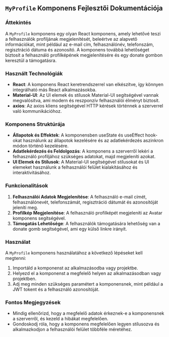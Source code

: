 ## `MyProfile` Komponens Fejlesztői Dokumentációja

### Áttekintés

A `MyProfile` komponens egy olyan React komponens, amely lehetővé teszi a felhasználók profiljának megjelenítését, beleértve az alapvető információkat, mint például az e-mail cím, felhasználónév, telefonszám, regisztráció dátuma és azonosító. A komponens továbbá lehetőséget biztosít a felhasználó profilképének megjelenítésére és egy donate gombon keresztül a támogatásra.

### Használt Technológiák

- **React**: A komponens React keretrendszerrel van elkészítve, így könnyen integrálható más React alkalmazásokba.
- **Material-UI**: Az UI elemek és stílusok Material-UI segítségével vannak megvalósítva, ami modern és reszponzív felhasználói élményt biztosít.
- **axios**: Az axios kliens segítségével HTTP kérések történnek a szerverrel való kommunikációhoz.

### Komponens Struktúrája

- **Állapotok és Effektek**: A komponensben useState és useEffect hook-okat használunk az állapotok kezelésére és az adatlekérdezés aszinkron módon történő kezelésére.
- **Adatlekérdezés és Feldolgozás**: A komponens a szerverről lekéri a felhasználó profiljához szükséges adatokat, majd megjeleníti azokat.
- **UI Elemek és Stílusok**: A Material-UI segítségével stílusokat és UI elemeket használunk a felhasználói felület kialakításához és interaktivitásához.

### Funkcionalitások

1. **Felhasználói Adatok Megjelenítése**: A felhasználó e-mail címét, felhasználónevét, telefonszámát, regisztráció dátumát és azonosítóját jeleníti meg.
2. **Profilkép Megjelenítése**: A felhasználó profilképét megjeleníti az Avatar komponens segítségével.
3. **Támogatás Lehetősége**: A felhasználók támogatására lehetőség van a donate gomb segítségével, ami egy külső linkre irányít.

### Használat

A `MyProfile` komponens használatához a következő lépéseket kell megtenni:

1. Importáld a komponenst az alkalmazásodba vagy projektbe.
2. Helyezd el a komponenst a megfelelő helyen az alkalmazásodban vagy projektben.
3. Adj meg minden szükséges paramétert a komponensnek, mint például a JWT tokent és a felhasználó azonosítóját.

### Fontos Megjegyzések

- Mindig ellenőrizd, hogy a megfelelő adatok érkeznek-e a komponensnek a szerverről, és kezeld a hibákat megfelelően.
- Gondoskodj róla, hogy a komponens megfelelően legyen stílusozva és alkalmazkodjon a felhasználói felület többféle méretéhez.